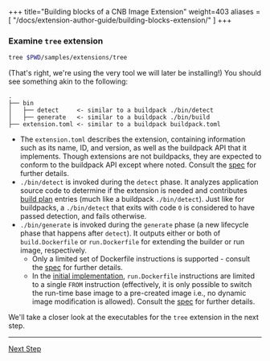 +++
title="Building blocks of a CNB Image Extension"
weight=403
aliases = [
  "/docs/extension-author-guide/building-blocks-extension/"
  ]
+++

<!-- test:suite=dockerfiles;weight=3 -->

### Examine `tree` extension

<!-- test:exec -->
```bash
tree $PWD/samples/extensions/tree
```

(That's right, we're using the very tool we will later be installing!) You should see something akin to the following:

```
.
├── bin
│   ├── detect     <- similar to a buildpack ./bin/detect
│   ├── generate   <- similar to a buildpack ./bin/build
├── extension.toml <- similar to a buildpack buildpack.toml
```

* The `extension.toml` describes the extension, containing information such as its name, ID, and version, as well as the
  buildpack API that it implements. Though extensions are not buildpacks, they are expected to conform to the buildpack
  API except where noted. Consult the [spec](https://github.com/buildpacks/spec/blob/main/image_extension.md)
  for further details.
* `./bin/detect` is invoked during the `detect` phase. It analyzes application source code to determine if the extension
  is needed and contributes [build plan](/docs/reference/spec/buildpack-api/#build-plan) entries (much like a
  buildpack `./bin/detect`). Just like for buildpacks, a `./bin/detect` that exits with code `0` is considered to have
  passed detection, and fails otherwise.
* `./bin/generate` is invoked during the `generate` phase (a new lifecycle phase that happens after `detect`). It
  outputs either or both of `build.Dockerfile` or `run.Dockerfile` for extending the builder or run image, respectively.
  * Only a limited set of Dockerfile instructions is supported - consult
    the [spec](https://github.com/buildpacks/spec/blob/main/image_extension.md)
    for further details.
  * In the [initial implementation](/docs/features/dockerfiles#phased-approach), `run.Dockerfile` instructions are
    limited to a single `FROM` instruction (effectively, it is only possible to switch the run-time base image to a
    pre-created image i.e., no dynamic image modification is allowed). Consult
    the [spec](https://github.com/buildpacks/spec/blob/main/image_extension.md)
    for further details.

We'll take a closer look at the executables for the `tree` extension in the next step.

<!--+ if false+-->
---

<a href="/docs/extension-guide/create-extension/build-dockerfile" class="button bg-pink">Next Step</a>
<!--+ end +-->
